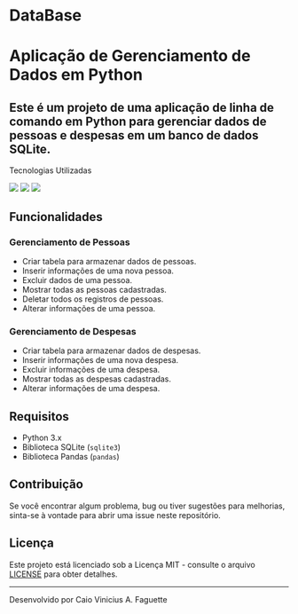 # DataBase

# Aplicação de Gerenciamento de Dados em Python

Este é um projeto de uma aplicação de linha de comando em Python para gerenciar dados de pessoas e despesas em um banco de dados SQLite.
---
Tecnologias Utilizadas

<img src="https://img.shields.io/badge/Python-FFD43B?style=for-the-badge&logo=python&logoColor=blue&color=black"/> <img src="https://img.shields.io/badge/pypi-3775A9?style=for-the-badge&logo=pypi&logoColor=white"/> <img src="https://img.shields.io/badge/Sqlite-003B57?style=for-the-badge&logo=sqlite&logoColor=white"/>

## Funcionalidades

### Gerenciamento de Pessoas

- Criar tabela para armazenar dados de pessoas.
- Inserir informações de uma nova pessoa.
- Excluir dados de uma pessoa.
- Mostrar todas as pessoas cadastradas.
- Deletar todos os registros de pessoas.
- Alterar informações de uma pessoa.

### Gerenciamento de Despesas

- Criar tabela para armazenar dados de despesas.
- Inserir informações de uma nova despesa.
- Excluir informações de uma despesa.
- Mostrar todas as despesas cadastradas.
- Alterar informações de uma despesa.

## Requisitos

- Python 3.x
- Biblioteca SQLite (`sqlite3`)
- Biblioteca Pandas (`pandas`)

## Contribuição

Se você encontrar algum problema, bug ou tiver sugestões para melhorias, sinta-se à vontade para abrir uma issue neste repositório.

## Licença

Este projeto está licenciado sob a Licença MIT - consulte o arquivo [LICENSE](LICENSE) para obter detalhes.

---
Desenvolvido por Caio Vinicius A. Faguette
